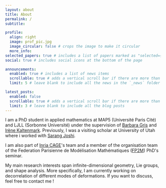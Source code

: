 ```yaml
---
layout: about
title: About
permalink: /
subtitle:

profile:
  align: right
  image: prof_pic.jpg
  image_circular: false # crops the image to make it circular
  more_info:
selected_papers: true # includes a list of papers marked as "selected={true}"
social: true # includes social icons at the bottom of the page

announcements:
  enabled: true # includes a list of news items
  scrollable: true # adds a vertical scroll bar if there are more than 3 news items
  limit: 5 # leave blank to include all the news in the `_news` folder

latest_posts:
  enabled: false
  scrollable: true # adds a vertical scroll bar if there are more than 3 new posts items
  limit: 3 # leave blank to include all the blog posts
---
```

I am a PhD student in applied mathematics at MAP5 (Université Paris Cité) and LJLL (Sorbonne Université) under the supervision of [Barbara Gris](http://gris.perso.math.cnrs.fr/fr/) and [Irène Kaltenmark](https://sites.google.com/site/irenekaltenmark/). Previously, I was a visiting scholar at University of Utah where i worked with [Sarang Joshi](https://www.bme.utah.edu/profile/?unid=u0492366). 

I am also part of [Inria CAGE](https://www.ljll.fr/~sigalotti/cage/home.html)'s team and a member of the organisation team of the Federation Parisienne de Modélisation Mathématiques ([FP2M](https://fp2m.math.cnrs.fr/ephemeres.html)) PhD's seminar.  

My main research interests span infinite-dimensional geometry, Lie groups, and shape analysis. More specifically, I am currently working on decorrelation of different modes of deformations. If you want to discuss, feel free to contact me !


